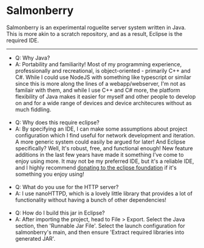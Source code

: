 # Salmonberry
Salmonberry is an experimental roguelite server system written in Java. This is more akin to a scratch repository, and as a result, Eclipse is the required IDE.

---

- Q: Why Java?
- A: Portability and familiarity! Most of my programming experience, professionally and recreational, is object-oriented - primarily C++ and C#. While I could use NodeJS with something like typescript or similar since this is more along the lines of a webapp/webserver, I'm not as familair with them, and while I use C++ and C# more, the platform flexibility of Java makes it easier for myself and other people to develop on and for a wide range of devices and device architecures without as much fiddling.
<br/><br/>
- Q: Why does this require eclipse?
- A: By specifying an IDE, I can make some assumptions about project configuration which I find useful for network development and iteration. A more generic system could easily be argued for later! And Eclipse specifically? Well, It's robust, free, and functional enough! New feature additions in the last few years have made it something I've come to enjoy using more. It may not be my preferred IDE, but it's a reliable IDE, and I highly recommend [donating to the eclipse foundation](https://www.eclipse.org/donate/) if it's something you enjoy using!
<br/><br/>
- Q: What do you use for the HTTP server?
- A: I use nanoHTTPD, which is a lovely little library that provides a lot of functionality without having a bunch of other dependencies!
<br/><br/>
- Q: How do I build this jar in Eclipse?
- A: After importing the project, head to File > Export. Select the Java section, then 'Runnable Jar File'. Select the launch configuration for salmonberry's main, and then ensure 'Extract required libraries into generated JAR'.
